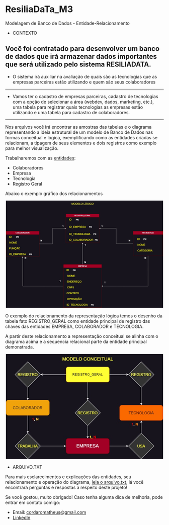 # ResiliaDaTa_M3
Modelagem de Banco de Dados - Entidade-Relacionamento

* CONTEXTO 

Você foi contratado para desenvolver um banco de dados que irá armazenar dados
importantes que será utilizado pelo sistema RESILIADATA.
-----------------------------------------------------------------------------------------------
- O sistema irá auxiliar na avaliação de quais são as tecnologias que as empresas parceiras estão 
utilizando e quem são seus colaboradores
-----------------------------------------------------------------------------------------------
- Vamos ter o cadastro de empresas parceiras, cadastro de tecnologias com a opção de selecionar
a área (webdev, dados, marketing, etc.), uma tabela para registrar quais tecnologias as empresas
estão utilizando e uma tabela para cadastro de colaboradores.
-----------------------------------------------------------------------------------------------

Nos arquivos você irá encontrar as amostras das tabelas e o diagrama representando a ideia 
estrutural de um modelo de Banco de Dados nas formas conceitual e lógica, exemplificando como 
as entidades criadas se relacionam, a tipagem de seus elementos e dois registros como exemplo
para melhor visualização. 

Trabalharemos com as [entidades](https://github.com/mathuscm/ResiliaDaTa_M3/tree/main/imagens): 
- Colaboradores
- Empresa
- Tecnologia
- Registro Geral

Abaixo o exemplo gráfico dos relacionamentos

<div align="center"> 
  <img src="https://raw.githubusercontent.com/mathuscm/ResiliaDaTa_M3/main/imagens/modelo-logico%20(1).jpg" width="500"/>
</div>

O exemplo do relacionamento da representação lógica temos o desenho da tabela fato REGISTRO_GERAL como entidade principal de registro das chaves das entidades EMPRESA, COLABORADOR e TECNOLOGIA. 

A partir deste relacionamento a representação conceitual se alinha com o diagrama acima e a sequencia relacional parte da entidade principal demonstrada. 

<div align="center"> 
  <img src="https://raw.githubusercontent.com/mathuscm/ResiliaDaTa_M3/main/imagens/modelo_conceitual%20(1).jpg" width="500"/>
</div>



* ARQUIVO.TXT 

Para mais esclarecimentos e explicações das entidades, seu relacionamento e operação do diagrama, 
[leia o arquivo.txt](https://github.com/mathuscm/ResiliaDaTa_M3/blob/main/arquivo.txt/perguntas.txt), lá você encontrará perguntas e respostas a respeito deste projeto! 

Se você gostou, muito obrigado! Caso tenha alguma dica de melhoria, pode entrar em contato comigo:
* Email: cordaromatheus@gmail.com
* [LinkedIn](https://www.linkedin.com/in/mscordaro/)



